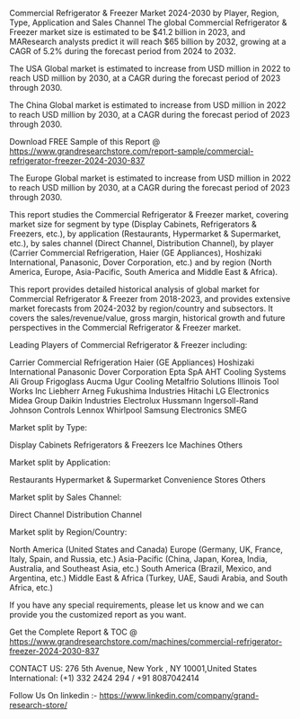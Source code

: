 Commercial Refrigerator & Freezer Market 2024-2030 by Player, Region, Type, Application and Sales Channel
The global Commercial Refrigerator & Freezer market size is estimated to be $41.2 billion in 2023, and MAResearch analysts predict it will reach $65 billion by 2032, growing at a CAGR of 5.2% during the forecast period from 2024 to 2032.

The USA Global market is estimated to increase from USD million in 2022 to reach USD million by 2030, at a CAGR during the forecast period of 2023 through 2030.

The China Global market is estimated to increase from USD million in 2022 to reach USD million by 2030, at a CAGR during the forecast period of 2023 through 2030.

Download FREE Sample of this Report @ https://www.grandresearchstore.com/report-sample/commercial-refrigerator-freezer-2024-2030-837

The Europe Global market is estimated to increase from USD million in 2022 to reach USD million by 2030, at a CAGR during the forecast period of 2023 through 2030.

This report studies the Commercial Refrigerator & Freezer market, covering market size for segment by type (Display Cabinets, Refrigerators & Freezers, etc.), by application (Restaurants, Hypermarket & Supermarket, etc.), by sales channel (Direct Channel, Distribution Channel), by player (Carrier Commercial Refrigeration, Haier (GE Appliances), Hoshizaki International, Panasonic, Dover Corporation, etc.) and by region (North America, Europe, Asia-Pacific, South America and Middle East & Africa).

This report provides detailed historical analysis of global market for Commercial Refrigerator & Freezer from 2018-2023, and provides extensive market forecasts from 2024-2032 by region/country and subsectors. It covers the sales/revenue/value, gross margin, historical growth and future perspectives in the Commercial Refrigerator & Freezer market.

Leading Players of Commercial Refrigerator & Freezer including:

Carrier Commercial Refrigeration
Haier (GE Appliances)
Hoshizaki International
Panasonic
Dover Corporation
Epta SpA
AHT Cooling Systems
Ali Group
Frigoglass
Aucma
Ugur Cooling
Metalfrio Solutions
Illinois Tool Works Inc
Liebherr
Arneg
Fukushima Industries
Hitachi
LG Electronics
Midea Group
Daikin Industries
Electrolux
Hussmann
Ingersoll-Rand
Johnson Controls
Lennox
Whirlpool
Samsung Electronics
SMEG

Market split by Type:

Display Cabinets
Refrigerators & Freezers
Ice Machines
Others

Market split by Application:

Restaurants
Hypermarket & Supermarket
Convenience Stores
Others

Market split by Sales Channel:

Direct Channel
Distribution Channel

Market split by Region/Country:

North America (United States and Canada)
Europe (Germany, UK, France, Italy, Spain, and Russia, etc.)
Asia-Pacific (China, Japan, Korea, India, Australia, and Southeast Asia, etc.)
South America (Brazil, Mexico, and Argentina, etc.)
Middle East & Africa (Turkey, UAE, Saudi Arabia, and South Africa, etc.)

If you have any special requirements, please let us know and we can provide you the customized report as you want.

Get the Complete Report & TOC @ https://www.grandresearchstore.com/machines/commercial-refrigerator-freezer-2024-2030-837

CONTACT US:
276 5th Avenue, New York , NY 10001,United States
International: (+1) 332 2424 294 / +91 8087042414

Follow Us On linkedin :- https://www.linkedin.com/company/grand-research-store/
